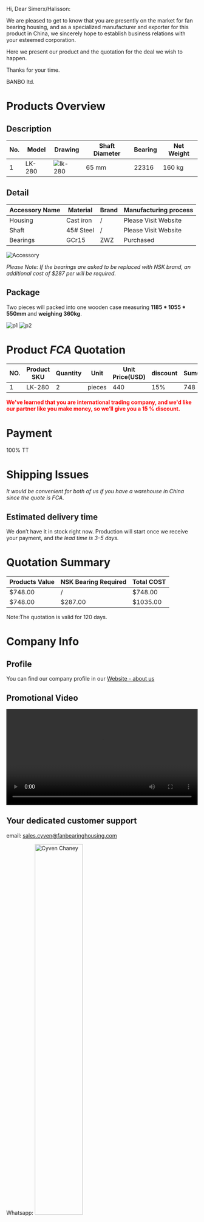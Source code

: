 
Hi,
Dear Simerx/Halisson:

We are pleased to get to know that you are presently on the market for fan bearing housing, and as a specialized manufacturer and exporter for this product in China, we sincerely hope to establish business relations with your esteemed corporation.

Here we present our product and the quotation for the deal we wish to happen.

Thanks for your time.

BANBO ltd.

# Products Overview

## Description

| No. | Model  |  Drawing              | Shaft Diameter | Bearing | Net Weight |
|-----|--------|--------------------------------------|----------------|---------|------------|
| 1   | LK-280 | ![lk-280](/images/quotes/LK-280.PNG) | 65 mm          | 22316   | 160 kg     |



## Detail

| Accessory Name | Material  | Brand | Manufacturing process |
|----------------|-----------|-------|-----------------------|
| Housing        | Cast iron | /     | Please Visit Website  |
| Shaft          | 45# Steel | /     | Please Visit Website  |
| Bearings       | GCr15     | ZWZ   | Purchased             |


![Accessory](/images/quotes/accessory.JPG)


*Please Note: If the bearings are asked to be replaced with NSK brand, an additional cost of $287 per will be required.*

## Package

Two pieces will packed into one wooden case measuring <strong> 1185 * 1055 * 550mm </strong> and <strong> weighing 360kg</strong>.


![p1](/images/quotes/package1.JPG)
![p2](/images/quotes/package2.JPG)

# Product *FCA* Quotation


| NO. | Product SKU | Quantity | Unit   | Unit Price(USD) | discount | Sum(USD) |
|-----|-------------|----------|--------|-----------------|----------|----------|
| 1   | LK-280      | 2        | pieces | 440             | 15%      | 748         |


<strong><font color="red">We've learned that you are international trading company, and we'd like our partner like you make money, so we’ll give you a 15 % discount. </font></strong>



# Payment

100% TT

# Shipping Issues

*It would be convenient for both of us if you have a warehouse in China since the quote is FCA.*


## Estimated delivery time

We don’t have it in stock right now. Production will start once we receive your payment, and *the lead time is 3–5 days.*


# Quotation Summary

| Products Value | NSK Bearing Required | Total COST |
|----------------|----------------------|------------|
| $748.00        | /                    | $748.00    |
| $748.00        | $287.00              | $1035.00   |

Note:The quotation is valid for 120 days.


# Company Info

## Profile
You can find our company profile in our [Website - about us](https://www.fanbearinghousing.com/#/about_us)

## Promotional Video

<video width="100%" height="auto" controls>
	<source src="/video/banbo-anime-en.mp4" type="video/mp4">
</video>


## Your dedicated customer support

email: sales.cyven@fanbearinghousing.com

Whatsapp:
<img src="/images/contact/cyven-whatsapp.JPG" alt="Cyven Chaney" width="50%">
